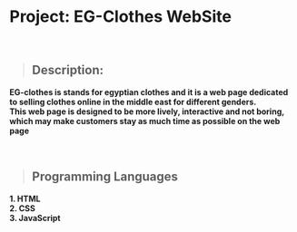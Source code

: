 # Project: EG-Clothes WebSite    

  <br>
  
>## Description:
**EG-clothes is stands for egyptian clothes and it is a web page dedicated to selling clothes online in the middle east for different genders.  
This web page is designed to be more lively, interactive and not boring, which may make customers stay as much time as possible on the web page**

<br>

>## Programming Languages  
**1. HTML**  
**2. CSS**  
**3. JavaScript**  



